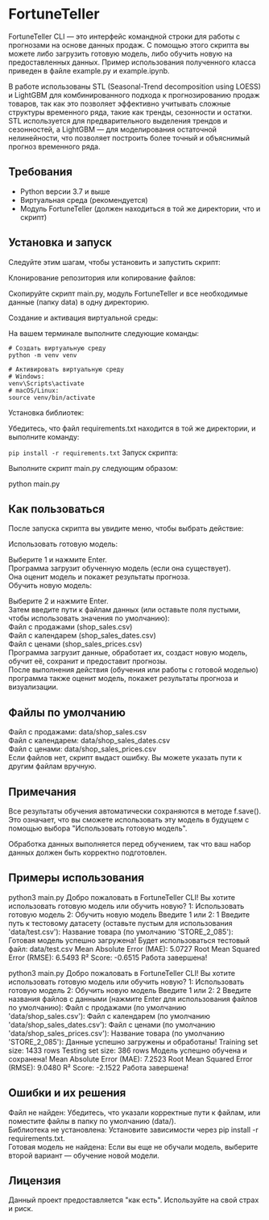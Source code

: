 # FortuneTeller
FortuneTeller CLI — это интерфейс командной строки для работы с прогнозами на основе данных продаж. С помощью этого скрипта вы можете либо загрузить готовую модель, либо обучить новую на предоставленных данных.
Пример использования полученного класса приведен в файле example.py и example.ipynb.
  
В работе использованы STL (Seasonal-Trend decomposition using LOESS) и LightGBM для комбинированного подхода к прогнозированию продаж товаров, так как это позволяет эффективно учитывать сложные структуры временного ряда, такие как тренды, сезонности и остатки. STL используется для предварительного выделения трендов и сезонностей, а LightGBM — для моделирования остаточной нелинейности, что позволяет построить более точный и объяснимый прогноз временного ряда.
  
## Требования  
- Python версии 3.7 и выше  
- Виртуальная среда (рекомендуется)  
- Модуль FortuneTeller (должен находиться в той же директории, что и скрипт)  
## Установка и запуск
Следуйте этим шагам, чтобы установить и запустить скрипт:  
  
Клонирование репозитория или копирование файлов:
  
Скопируйте скрипт main.py, модуль FortuneTeller и все необходимые данные (папку data) в одну директорию.
  
Создание и активация виртуальной среды:
  
На вашем терминале выполните следующие команды:
  
```
# Создать виртуальную среду
python -m venv venv
  
# Активировать виртуальную среду
# Windows:
venv\Scripts\activate
# macOS/Linux:
source venv/bin/activate
```
Установка библиотек:

Убедитесь, что файл requirements.txt находится в той же директории, и выполните команду:

```pip install -r requirements.txt```
Запуск скрипта:
  
Выполните скрипт main.py следующим образом:
  
python main.py
## Как пользоваться
После запуска скрипта вы увидите меню, чтобы выбрать действие:
  
Использовать готовую модель:
  
Выберите 1 и нажмите Enter.  
Программа загрузит обученную модель (если она существует).  
Она оценит модель и покажет результаты прогноза.  
Обучить новую модель:  
  
Выберите 2 и нажмите Enter.  
Затем введите пути к файлам данных (или оставьте поля пустыми, чтобы использовать значения по умолчанию):  
Файл с продажами (shop_sales.csv)  
Файл с календарем (shop_sales_dates.csv)  
Файл с ценами (shop_sales_prices.csv)  
Программа загрузит данные, обработает их, создаст новую модель, обучит её, сохранит и предоставит прогнозы.  
После выполнения действия (обучения или работы с готовой моделью) программа также оценит модель, покажет результаты прогноза и визуализации.  

## Файлы по умолчанию
Файл с продажами: data/shop_sales.csv  
Файл с календарем: data/shop_sales_dates.csv  
Файл с ценами: data/shop_sales_prices.csv  
Если файлов нет, скрипт выдаст ошибку. Вы можете указать пути к другим файлам вручную.  
  
## Примечания
Все результаты обучения автоматически сохраняются в методе f.save(). Это означает, что вы сможете использовать эту модель в будущем с помощью выбора "Использовать готовую модель".
  
Обработка данных выполняется перед обучением, так что ваш набор данных должен быть корректно подготовлен.
## Примеры использования
python3 main.py 
Добро пожаловать в FortuneTeller CLI!
Вы хотите использовать готовую модель или обучить новую?
1: Использовать готовую модель
2: Обучить новую модель
Введите 1 или 2: 1
Введите путь к тестовому датасету (оставьте пустым для использования 'data/test.csv'): 
Название товара (по умолчанию 'STORE_2_085'): 
Готовая модель успешно загружена!
Будет использоваться тестовый файл: data/test.csv
Mean Absolute Error (MAE): 5.0727
Root Mean Squared Error (RMSE): 6.5493
R² Score: -0.6515
Работа завершена!
  
python3 main.py
Добро пожаловать в FortuneTeller CLI!
Вы хотите использовать готовую модель или обучить новую?
1: Использовать готовую модель
2: Обучить новую модель
Введите 1 или 2: 2
Введите названия файлов с данными (нажмите Enter для использования файлов по умолчанию):
Файл с продажами (по умолчанию 'data/shop_sales.csv'): 
Файл с календарем (по умолчанию 'data/shop_sales_dates.csv'): 
Файл с ценами (по умолчанию 'data/shop_sales_prices.csv'): 
Название товара (по умолчанию 'STORE_2_085'): 
Данные успешно загружены и обработаны!
Training set size: 1433 rows
Testing set size: 386 rows
Модель успешно обучена и сохранена!
Mean Absolute Error (MAE): 7.2523
Root Mean Squared Error (RMSE): 9.0480
R² Score: -2.1522
Работа завершена!
## Ошибки и их решения  
Файл не найден: Убедитесь, что указали корректные пути к файлам, или поместите файлы в папку по умолчанию (data/).  
Библиотека не установлена: Установите зависимости через pip install -r requirements.txt.  
Готовая модель не найдена: Если вы еще не обучали модель, выберите второй вариант — обучение новой модели.  
## Лицензия
Данный проект предоставляется "как есть". Используйте на свой страх и риск.
